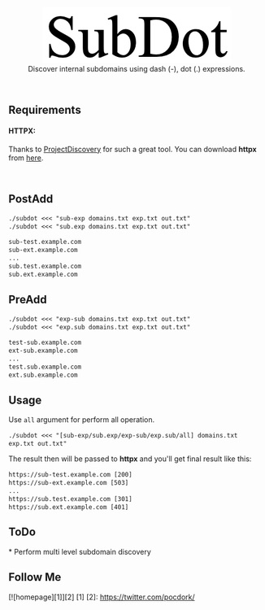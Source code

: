 <p align="center">
	<br>
	<img src="images/ico.png">
	<br>
	Discover internal subdomains using dash (-), dot (.) expressions.
</p>
<br>
<h2>Requirements</h2>
<p>
	<h4>HTTPX:</h4> Thanks to <a href="https://github.com/projectdiscovery">ProjectDiscovery</a> for such a great tool. You can download <b>httpx</b> from <a href="https://github.com/projectdiscovery/httpx">here</a>.
</p>
<br>
<h2>PostAdd</h2>
<p>
	
```
./subdot <<< "sub-exp domains.txt exp.txt out.txt"
./subdot <<< "sub.exp domains.txt exp.txt out.txt"
```
```
sub-test.example.com
sub-ext.example.com
...
sub.test.example.com
sub.ext.example.com	
```
</p>
<h2>PreAdd</h2>
<p>
	
```
./subdot <<< "exp-sub domains.txt exp.txt out.txt"
./subdot <<< "exp.sub domains.txt exp.txt out.txt"
```
```
test-sub.example.com
ext-sub.example.com
...
test.sub.example.com
ext.sub.example.com	
```
</p>
<h2>Usage</h2>
<p>
	Use <code>all</code> argument for perform all operation.
	
```
./subdot <<< "[sub-exp/sub.exp/exp-sub/exp.sub/all] domains.txt exp.txt out.txt"
```
	       
<p>The result then will be passed to <b>httpx</b> and you'll get final result like this:</p>
	       
```
https://sub-test.example.com [200]
https://sub-ext.example.com [503]
...
https://sub.test.example.com [301]
https://sub.ext.example.com [401]	
```
</p>
<h2>ToDo</h2>
<p>
* Perform multi level subdomain discovery
</p>
<h2>Follow Me</h2>
<p>
	
[![homepage][1]][2]
[1]
[2]:	https://twitter.com/pocdork/
</p>

